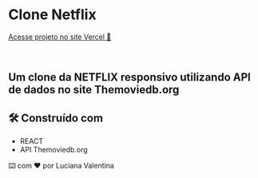 # Clone Netflix

<a href="https://clone-netflix-ruddy.vercel.app/" target="_blank">Acesse projeto no site Vercel 🔗</a>

<img src="">
<img src="">

## Um clone da NETFLIX responsivo utilizando API de dados no site Themoviedb.org

## 🛠️ Construído com
- REACT
- API Themoviedb.org



⌨️ com ❤️ por Luciana Valentina
